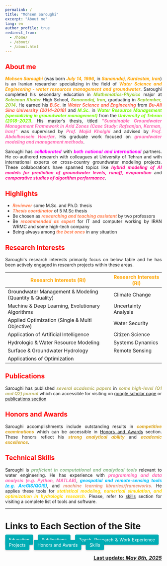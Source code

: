 ```yaml
---
permalink: /
title: "Mohsen Saroughi"
excerpt: "About me"
lang: en
author_profile: true
redirect_from:
  - /home/
  - /about/
  - /about.html
---
```


<head>
  <style>
    .cta-button {
  padding: 12px 24px;
  border-radius: 4px; 
  background-color: #00adb5;
  /* color: white; */
  color: #fff;
  border: none;
  box-shadow: 0 2px 4px rgba(0,0,0,0.2);
  transition: 0.2s ease-in-out;
  flex: 1 1 auto;
  max-width: 100%;
  text-align: center;
  margin: 5px 0;
  padding: 8px 12px; 
  margin-right: 10px;
  margin-bottom: 10px; 
   text-decoration: none;
}

  .small-font {
      font-size: smaller;
    }

.cta-button:visited {
  color: #fff;
}

.cta-button:active {
  color: #fff;
}

.cta-button:hover {
  background: #6aa9ad;
  transform: scale(1.05);
}


.button-container {
  display: flex;
  flex-wrap: wrap; 
  max-width: 1200px;
  margin: 0 auto;
  <!-- justify-content: space-between; -->
}

  </style>
</head>

<style>body {text-align: justify}</style>

## <span style="color:red">About me</span>
***<span style="color:orange">Mohsen Saroughi</span>*** (was born ***<span style="color:orange">July 14, 1996</span>***, in ***<span style="color:orange">Sananndaj, Kurdestan, Iran</span>***) is an Iranian researcher specializing in the field of ***<span style="color:orange">Water Science and Engineering - water resources management and groundwater</span>***. Saroughi completed his secondary education in ***<span style="color:YellowGreen">Mathematics-Physics</span>*** major at ***<span style="color:YellowGreen">Soleiman Khater</span>*** High School, ***<span style="color:YellowGreen">Sananndaj, Iran</span>***, graduating in ***<span style="color:YellowGreen">September, 2014</span>***. He earned his ***<span style="color:Tomato">B.Sc.</span>*** in ***<span style="color:Tomato">Water Science and Engineering</span>*** from ***<span style="color:Tomato">Bu-Ali Sina University (2014–2018)</span>*** and ***<span style="color:LawnGreen">M.Sc.</span>*** in ***<span style="color:LawnGreen">Water Resource Management (specializing in groundwater management)</span>*** from the ***<span style="color:LawnGreen">University of Tehran (2018–2021)</span>***. His master’s thesis, titled ***<span style="color:HotPink">"Sustainable Groundwater Management Framework in Arid Zones (Case Study: Rafsanjan, Kerman, Iran)"</span>*** was supervised by ***<span style="color:HotPink">Prof. Majid Kholghi</span>*** and advised by ***<span style="color:HotPink">Prof. Abdolhossein Hoorfar</span>***. His graduate work focused on ***<span style="color:HotPink">groundwater modeling and management methods</span>***.

Saroughi has ***<span style="color:Fuchsia">collaborated</span>*** with ***<span style="color:Fuchsia">both national and international</span>*** partners. He co-authored research with colleagues at University of Tehran and with international experts on cross-country groundwater modeling projects. These collaborations have spanned topics like ***<span style="color:DeepPink">hybrid modeling of AI models for prediction of groundwater levels, runoff, evaporation</span>*** and ***<span style="color:DeepPink">comparative studies of algorithm performance</span>***.

## <span style="color:red">Highlights</span>
* ***<span style="color:Coral">Reviewer</span>*** some M.Sc. and Ph.D. thesis
* ***<span style="color:Coral">Thesis coordinator</span>*** of 5 M.Sc thesis
* Be chosen as ***<span style="color:Coral">researching and teaching assistant</span>*** by two professors
* Be ***<span style="color:Coral">recommended as expert</span>*** for IT and computer working by IRAN WRMC and some high-tech company
* Being always among ***<span style="color:Coral">the best ones</span>*** in any situation

## <span style="color:red">Research Interests</span>
Saroughi's research interests primarily focus on below table and he has been actively engaged in research projects within these areas.

| <span style="color:orange">Research Interests (RI)</span> | <span style="color:orange">Research Interests (RI)</span> |
|-----------------------------------------------------------|-----------------------|
| Groundwater Management & Modeling (Quantity & Quality)    | Climate Change        |
| Machine & Deep Learning, Evolutionary Algorithms          | Uncertainty Analysis  |
| Applied Optimization (Single & Multi Objective)           | Water Security        |
| Application of Artificial Intelligence                    | Citizen Science       |
| Hydrologic & Water Resource Modeling                      | Systems Dynamics      |
| Surface & Groundwater Hydrology                           | Remote Sensing        |
| Applications of Optimization                              |                       |

## <span style="color:red">Publications</span>
Saroughi has published ***<span style="color:DarkKhaki">several academic papers</span>*** in ***<span style="color:DarkKhaki">some high-level (Q1 and Q2) journal</span>*** which can accessible for visiting on [google scholar page](https://scholar.google.com/citations?user=tJ8beTgAAAAJ&hl=en) or [publications section](/publications/)

## <span style="color:red">Honors and Awards</span>
Saroughi accomplishments include outstanding results in ***<span style="color:GoldenRod">competitive examinations</span>*** which can be accessible in [Honors and Awards](/honors_and_awards/) section. These honors reflect his ***<span style="color:GoldenRod">strong analytical ability</span>*** and ***<span style="color:GoldenRod">academic excellence</span>***.

## <span style="color:red">Technical Skills</span>
Saroughi is ***<span style="color:DarkSeaGreen">proficient in computational and analytical tools</span>*** relevant to water engineering. He has experience with ***<span style="color:HotPink">programming and data analysis (e.g. Python, MATLAB)</span>***, ***<span style="color:DeepSkyBlue">geospatial and remote-sensing tools (e.g. ArcGIS/QGIS)</span>***, and ***<span style="color:DarkSalmon">machine learning libraries/frameworks.</span>*** He applies these tools for ***<span style="color:Gold">statistical modeling, numerical simulation, and optimization in hydrologic research.</span>*** Please, refer to [skills](/skills/) section for visiting a complete list of tools and software. 

---
# Links to Each Section of the Site
<div class="button-container">
  <a class="cta-button" href="/education/">Education</a>
  <a class="cta-button" href="/publications/">Publications</a>
  <a class="cta-button" href="/teach_research_work/">Teach, Research & Work Experience</a>
  <a class="cta-button" href="/projects/">Projects</a>
  <a class="cta-button" href="/honors_and_extra/">Honors and Awards</a>
  <a class="cta-button" href="/skills/">Skills</a>
  <!-- <a class="cta-button" href="/selected_courses/">Selected Courses</a> -->
  <!-- <a class="cta-button" href="/cv/">Curriculum vitae</a> -->
  <!-- <a class="cta-button" href="/research/">Research Experiences</a> -->
  <!-- <a class="cta-button" href="/extracurricular/">Extra Curricular Activities</a> -->
  <!-- <a class="cta-button" href="/industry/">Industry Experiences</a> -->
  <!-- <a class="cta-button" href="/biography/">Biography</a> -->
  <!-- <a class="cta-button" href="/gallery/">Images and Gallery</a> -->
  <!-- <a class="cta-button" href="/news/">News</a> -->
  <!-- <a class="cta-button" href="/contact/">Contact</a> --> 
</div>

<p align="right">
  <h3 align="right"><b><u> Last update: <i>May 8th, 2025 </i></u></b></h3>
</p>

